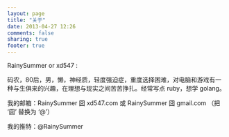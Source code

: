 ```yaml
---
layout: page
title: "关于"
date: 2013-04-27 12:26
comments: false
sharing: true
footer: true
---
```

RainySummer or xd547 :

码农，80后，男，懒，神经质，轻度强迫症，重度选择困难，对电脑和游戏有一种与生俱来的兴趣，在理想与现实之间苦苦挣扎。经常写点 ruby，想学 golang。

我的邮箱：RainySummer 囧 xd547.com 或 RainySummer 囧 gmail.com （把 ‘囧’ 替换为 ‘@’）  

我的推特：@RainySummer  